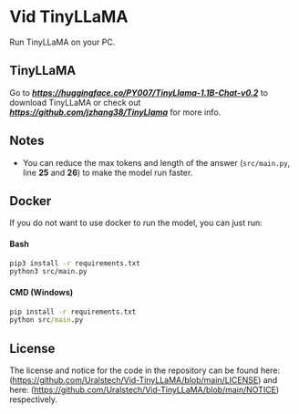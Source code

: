 # Vid TinyLLaMA
Run TinyLLaMA on your PC.

## TinyLLaMA
Go to ***<https://huggingface.co/PY007/TinyLlama-1.1B-Chat-v0.2>*** to download TinyLLaMA or check out ***<https://github.com/jzhang38/TinyLlama>*** for more info.

## Notes
* You can reduce the max tokens and length of the answer (`src/main.py`, line **25** and **26**) to make the model run faster.

## Docker
If you do not want to use docker to run the model, you can just run:

#### Bash
```bash
pip3 install -r requirements.txt
python3 src/main.py
```

#### CMD (Windows)
```cmd
pip install -r requirements.txt
python src/main.py
```

## License
The license and notice for the code in the repository can be found here: (https://github.com/Uralstech/Vid-TinyLLaMA/blob/main/LICENSE) and here: (https://github.com/Uralstech/Vid-TinyLLaMA/blob/main/NOTICE) respectively.